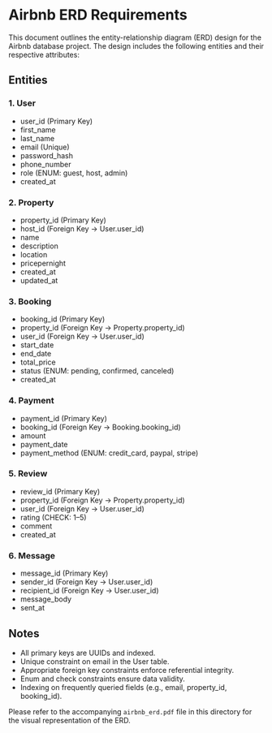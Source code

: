 
# Airbnb ERD Requirements

This document outlines the entity-relationship diagram (ERD) design for the Airbnb database project. The design includes the following entities and their respective attributes:

## Entities

### 1. User
- user_id (Primary Key)
- first_name
- last_name
- email (Unique)
- password_hash
- phone_number
- role (ENUM: guest, host, admin)
- created_at

### 2. Property
- property_id (Primary Key)
- host_id (Foreign Key → User.user_id)
- name
- description
- location
- pricepernight
- created_at
- updated_at

### 3. Booking
- booking_id (Primary Key)
- property_id (Foreign Key → Property.property_id)
- user_id (Foreign Key → User.user_id)
- start_date
- end_date
- total_price
- status (ENUM: pending, confirmed, canceled)
- created_at

### 4. Payment
- payment_id (Primary Key)
- booking_id (Foreign Key → Booking.booking_id)
- amount
- payment_date
- payment_method (ENUM: credit_card, paypal, stripe)

### 5. Review
- review_id (Primary Key)
- property_id (Foreign Key → Property.property_id)
- user_id (Foreign Key → User.user_id)
- rating (CHECK: 1–5)
- comment
- created_at

### 6. Message
- message_id (Primary Key)
- sender_id (Foreign Key → User.user_id)
- recipient_id (Foreign Key → User.user_id)
- message_body
- sent_at

## Notes
- All primary keys are UUIDs and indexed.
- Unique constraint on email in the User table.
- Appropriate foreign key constraints enforce referential integrity.
- Enum and check constraints ensure data validity.
- Indexing on frequently queried fields (e.g., email, property_id, booking_id).

Please refer to the accompanying `airbnb_erd.pdf` file in this directory for the visual representation of the ERD.
